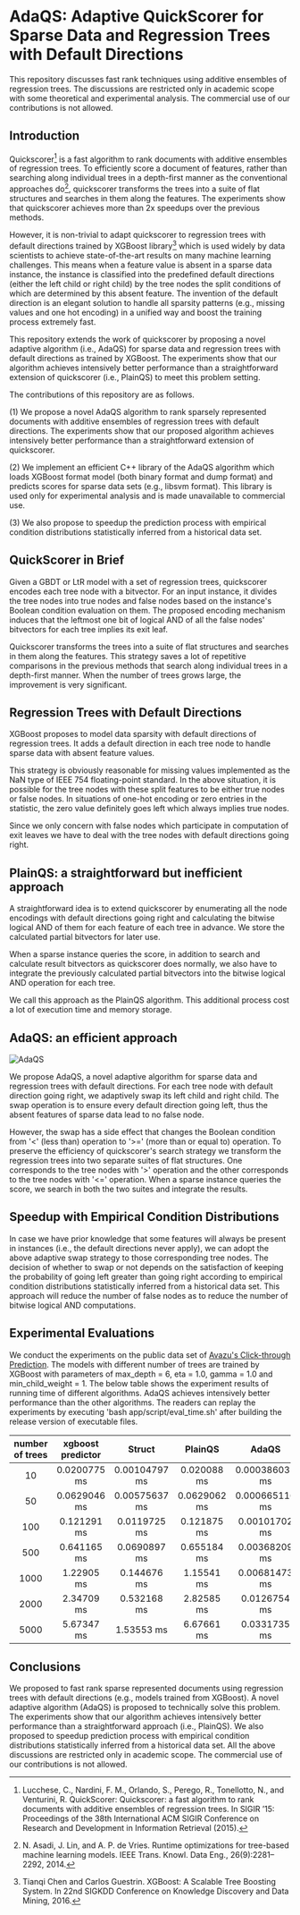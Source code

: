 # AdaQS: Adaptive QuickScorer for Sparse Data and Regression Trees with Default Directions

This repository discusses fast rank techniques using additive ensembles of regression trees.
The discussions are restricted only in academic scope with some theoretical and experimental analysis. The commercial 
use of our contributions is not allowed.

## Introduction

Quickscorer[^1] is a fast algorithm to rank documents with additive ensembles of regression trees. To efficiently score a document of features,
rather than searching along individual trees in a depth-first manner as the conventional approaches do[^2], quickscorer transforms the trees into a suite of flat structures and searches in them along the features. The experiments show that quickscorer achieves more than 2x speedups over the previous methods.

However, it is non-trivial to adapt quickscorer to regression trees with default directions trained by XGBoost library[^3] which is used widely by data scientists to achieve state-of-the-art results
on many machine learning challenges. This means when a feature value is absent in a sparse data instance, the instance is classified into the predefined default directions (either the left child or right child) by the tree nodes the split conditions of which are determined by this absent feature. The invention of the default direction is an elegant solution to handle all sparsity patterns (e.g., missing values and one hot encoding) in a unified way and boost the training process extremely fast.

This repository extends the work of quickscorer by proposing a novel adaptive algorithm (i.e., AdaQS) for sparse data and regression trees with default directions as trained by XGBoost. The experiments show that our algorithm achieves intensively better performance than a straightforward extension of quickscorer (i.e., PlainQS) to meet this problem setting.

The contributions of this repository are as follows.

(1) We propose a novel AdaQS algorithm to rank sparsely represented documents with additive ensembles of regression trees with default directions. The experiments show that our proposed algorithm achieves intensively better performance than a straightforward extension of quickscorer.

(2) We implement an efficient C++ library of the AdaQS algorithm which loads XGBoost format model (both binary format and dump format) and predicts scores for sparse data sets (e.g., libsvm format). This library is used only for experimental analysis 
and is made unavailable to commercial use.

(3) We also propose to speedup the prediction process with empirical condition distributions statistically inferred from a historical data set. 

## QuickScorer in Brief

Given a GBDT or LtR model with a set of regression trees, quickscorer encodes each tree node with a bitvector. For an input instance, it divides the tree nodes into true nodes and false nodes based on the instance's Boolean condition evaluation on them. The proposed encoding mechanism induces that the leftmost one bit of logical AND of all the false nodes' bitvectors for each tree implies its exit leaf.

Quickscorer transforms the trees into a suite of flat structures and searches in them along the features. This strategy saves a lot of repetitive comparisons in the previous methods that search along individual trees in a depth-first manner. When the number of trees grows large, the improvement is very significant.

## Regression Trees with Default Directions

XGBoost proposes to model data sparsity with default directions of regression trees. It adds a default direction in each tree node to handle sparse data with absent feature values. 

This strategy is obviously reasonable for missing values implemented as the NaN type of IEEE 754 floating-point standard. In the above situation, it is possible for the tree nodes with these split features to be either true nodes or false nodes. In situations of one-hot encoding or zero entries in the statistic, the zero value definitely goes left which always implies true nodes. 

Since we only concern with false nodes which participate in computation of exit leaves we have to deal with the tree nodes with default directions going right.

## PlainQS: a straightforward but inefficient approach

A straightforward idea is to extend quickscorer by enumerating all the node encodings with default directions going right and calculating the bitwise logical AND of them for each feature of each tree in advance. We store the calculated partial bitvectors for later use.

When a sparse instance queries the score, in addition to search and calculate result bitvectors as quickscorer does normally, we also have to integrate the previously calculated partial bitvectors into the bitwise logical AND operation for each tree.

We call this approach as the PlainQS algorithm. This additional process cost a lot of execution time and memory storage.

## AdaQS: an efficient approach

![AdaQS](images/adaqs.png)

We propose AdaQS, a novel adaptive algorithm for sparse data and regression trees with default directions. For each tree node with default direction going right, we adaptively swap its left child and right child. The swap operation is to ensure every default direction going left, thus the absent features of sparse data lead to no false node.

However, the swap has a side effect that changes the Boolean condition from '<' (less than) operation to '>=' (more than or equal to) operation. To preserve the efficiency of quickscorer's search strategy we transform the regression trees into two separate suites of flat structures. One corresponds to the tree nodes with '>' operation and the other corresponds to the tree nodes with '<=' operation. When a sparse instance queries the score, we search in both the two suites and integrate the results.


## Speedup with Empirical Condition Distributions

In case we have prior knowledge that some features will always be present in instances (i.e., the default directions never apply), we can adopt the above adaptive swap strategy to those corresponding tree nodes. The decision of whether to swap or not depends on the satisfaction of keeping the probability of going left greater than going right according to empirical condition distributions statistically inferred from a historical data set. This approach will reduce the number of false nodes as to reduce the number of bitwise logical AND computations.

## Experimental Evaluations

We conduct the experiments on the public data set of [Avazu's Click-through Prediction](https://www.csie.ntu.edu.tw/~cjlin/libsvmtools/datasets/binary.html#avazu). The models with different number of trees are trained by XGBoost with parameters of max_depth = 6, eta = 1.0, gamma = 1.0 and min_child_weight = 1. The below table shows the experiment results of running time of different algorithms. AdaQS achieves intensively better performance than the other algorithms. The readers can replay the experiments by executing 'bash app/script/eval_time.sh' after building the release version of executable files.

| number of trees | xgboost predictor | Struct | PlainQS | AdaQS |
| :---: | :---: | :---: | :---: | :---: |
| 10 | 0.0200775 ms | 0.00104797 ms | 0.020088 ms | 0.000386031 ms |
| 50 | 0.0629046 ms | 0.00575637 ms | 0.0629062 ms | 0.000665116 ms |
| 100 | 0.121291 ms | 0.0119725 ms | 0.121875 ms | 0.00101702 ms |
| 500 | 0.641165 ms | 0.0690897 ms | 0.655184 ms | 0.00368209 ms |
| 1000 | 1.22905 ms | 0.144676 ms | 1.15541 ms | 0.00681473 ms |
| 2000 | 2.34709 ms | 0.532168 ms | 2.82585 ms | 0.0126754 ms |
| 5000 | 5.67347 ms | 1.53553 ms | 6.67661 ms | 0.0331735 ms |

## Conclusions

We proposed to fast rank sparse represented documents using regression trees with default directions (e.g., models trained from XGBoost). A novel adaptive algorithm (AdaQS) is proposed to technically solve this problem. The experiments show that our algorithm achieves intensively better performance than a straightforward approach (i.e., PlainQS). We also proposed to speedup prediction process with empirical condition distributions statistically inferred from a historical data set. All the above discussions are restricted only in academic scope. The commercial use of our contributions is not allowed.


[^1]: Lucchese, C., Nardini, F. M., Orlando, S., Perego, R., Tonellotto, N., and Venturini, R. QuickScorer: Quickscorer: a fast algorithm to rank documents with additive ensembles of regression trees. In SIGIR ’15: Proceedings of the 38th International ACM SIGIR Conference on Research and Development in Information Retrieval (2015). 

[^2]: N. Asadi, J. Lin, and A. P. de Vries. Runtime optimizations for tree-based machine learning models. IEEE Trans. Knowl. Data Eng., 26(9):2281–2292, 2014.

[^3]: Tianqi Chen and Carlos Guestrin. XGBoost: A Scalable Tree Boosting System. In 22nd SIGKDD Conference on Knowledge Discovery and Data Mining, 2016.
